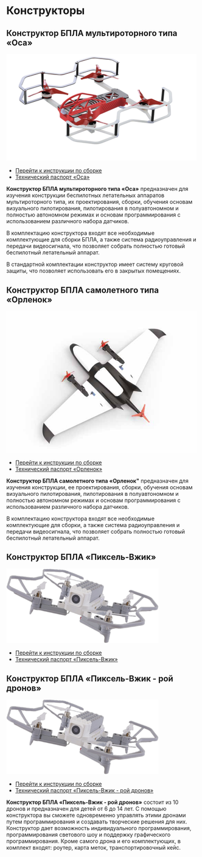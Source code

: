 # Конструкторы

## Конструктор БПЛА мультироторного типа «Оса»

<img src="../assets/assembling_drone1/drone1.png" width=500></img>

* [Перейти к инструкции по сборке](assemble_drone1.md)
* [Технический паспорт «Оса»](https://www.tezona.ru/data/uploads/files/osa_pasport.pdf)

**Конструктор БПЛА мультироторного типа «Оса»** предназначен для изучения конструкции беспилотных летательных аппаратов мультироторного типа, их проектирования, сборки, обучения основам визуального пилотирования, пилотирования в полуавтономном и полностью автономном режимах и основам программирования с использованием различного набора датчиков.

В комплектацию конструктора входят все необходимые комплектующие для сборки БПЛА, а также система радиоуправления и передачи видеосигнала, что позволяет собрать полностью готовый беспилотный летательный аппарат.

В стандартной комплектации конструктор имеет систему круговой защиты, что позволяет использовать его в закрытых помещениях.

## Конструктор БПЛА самолетного типа «Орленок»

<img src="../assets/assembling_drone2/drone2.png" width=500></img>

* [Перейти к инструкции по сборке](assemble_drone2.md)
* [Технический паспорт «Орленок»](https://www.tezona.ru/data/uploads/files/tehpasport__orlenok.pdf)

**Конструктор БПЛА самолетного типа «Орленок"** предназначен для изучения конструкции, ее проектирования, сборки, обучения основам визуального пилотирования, пилотирования в полуавтономном и полностью автономном режимах и основам программирования с использованием различного набора датчиков.

В комплектацию конструктора входят все необходимые комплектующие для сборки, а также система радиоуправления и передачи видеосигнала, что позволяет собрать полностью готовый беспилотный летательный аппарат.

## Конструктор БПЛА «Пиксель-Вжик»

<img src="../assets/assembling_drone3_2/drone3_2.png" width=400></img>

* [Перейти к инструкции по сборке](assemble_drone3_1.md)
* [Технический паспорт «Пиксель-Вжик»](https://www.tezona.ru/data/uploads/files/tehnicheskiy_pasport_piksel.pdf)

## Конструктор БПЛА «Пиксель-Вжик - рой дронов»

<img src="../assets/assembling_drone3_2/drone3_2.png" width=400></img>

* [Перейти к инструкции по сборке](assemble_drone3_2.md)
* [Технический паспорт «Пиксель-Вжик - рой дронов»](https://www.tezona.ru/data/uploads/files/tehnicheskiy_pasport_pikselvzhik-roydronov.pdf)

**Конструктор БПЛА «Пиксель-Вжик - рой дронов»** состоит из 10 дронов и предназначен для детей от 6 до 14 лет. С помощью конструктора вы сможете одновременно управлять этими дронами путем программирования и создавать творческие решения для них. Конструктор дает возможность индивидуального программирования, программирования светового шоу и поддержку графического программирования. Кроме самого дрона и его комплектующих, в комплект входят: роутер, карта меток, транспортировочный кейс.
